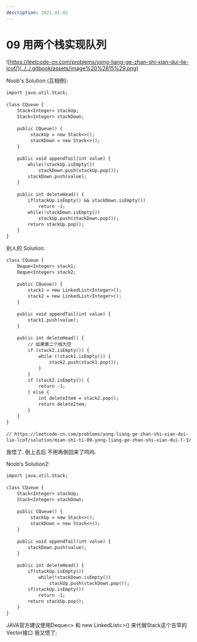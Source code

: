 ```yaml
---
description: 2021.01.02
---
```


# 09 用两个栈实现队列

![https://leetcode-cn.com/problems/yong-liang-ge-zhan-shi-xian-dui-lie-lcof/](../../.gitbook/assets/image%20%2815%29.png)

Noob's Solution \(互相倒\):

```text
import java.util.Stack;

class CQueue {
    Stack<Integer> stackUp;
    Stack<Integer> stackDown;

    public CQueue() {
         stackUp = new Stack<>();
         stackDown = new Stack<>();
    }

    public void appendTail(int value) {
        while(!stackUp.isEmpty())
            stackDown.push(stackUp.pop());
        stackDown.push(value);
    }

    public int deleteHead() {
        if(stackUp.isEmpty() && stackDown.isEmpty())
            return -1;
        while(!stackDown.isEmpty())
            stackUp.push(stackDown.pop());
        return stackUp.pop();
    }
}
```

别人的 Solution:

```text
class CQueue {
    Deque<Integer> stack1;
    Deque<Integer> stack2;
    
    public CQueue() {
        stack1 = new LinkedList<Integer>();
        stack2 = new LinkedList<Integer>();
    }
    
    public void appendTail(int value) {
        stack1.push(value);
    }
    
    public int deleteHead() {
        // 如果第二个栈为空
        if (stack2.isEmpty()) {
            while (!stack1.isEmpty()) {
                stack2.push(stack1.pop());
            }
        } 
        if (stack2.isEmpty()) {
            return -1;
        } else {
            int deleteItem = stack2.pop();
            return deleteItem;
        }
    }
}

// https://leetcode-cn.com/problems/yong-liang-ge-zhan-shi-xian-dui-lie-lcof/solution/mian-shi-ti-09-yong-liang-ge-zhan-shi-xian-dui-l-3/

```

我悟了. 倒上去后 不用再倒回来了呜呜.

Noob‘s Solution2:

```text
import java.util.Stack;

class CQueue {
    Stack<Integer> stackUp;
    Stack<Integer> stackDown;

    public CQueue() {
         stackUp = new Stack<>();
         stackDown = new Stack<>();
    }

    public void appendTail(int value) {
        stackDown.push(value);
    }

    public int deleteHead() {
        if(stackUp.isEmpty())
            while(!stackDown.isEmpty())
                stackUp.push(stackDown.pop());
        if(stackUp.isEmpty())
            return -1;
        return stackUp.pop();
    }
}
```

JAVA官方建议使用Deque&lt;&gt; 和 new LinkedList&lt;&gt;\(\) 来代替Stack这个古早的Vector接口 我又悟了;

